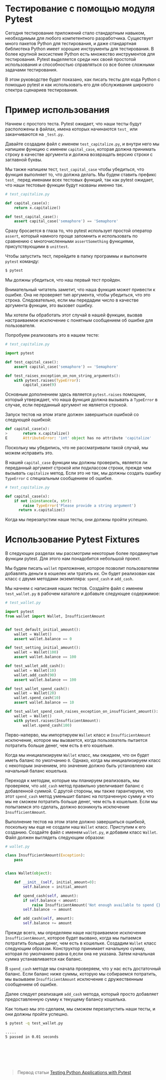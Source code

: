 # Тестирование с помощью модуля Pytest

Сегодня тестирование приложений стало стандартным навыком, необходимым для любого компетентного разработчика. Существует много пакетов Python для тестирования, и даже стандартная библиотека Python имеет хорошие инструменты для тестирования. В более крупной экосистеме Python есть множество инструментов для тестирования. Pytest выделяется среди них своей простотой использования и способностью справляться со все более сложными задачами тестирования.

В этом руководстве будет показано, как писать тесты для кода Python с помощью pytest и как использовать его для обслуживания широкого спектра сценариев тестирования.

# Пример использования

Начнем с простого теста. Pytest ожидает, что наши тесты будут расположены в файлах, имена которых начинаются `test_` или заканчиваются на `_test.py`.

Давайте создадим файл с именем `test_capitalize.py`, и внутри него мы напишем функцию с именем `capital_case`, которая должна принимать строку в качестве аргумента и должна возвращать версию строки с заглавной буквы.

Мы также напишем тест, `test_capital_case` чтобы убедиться, что функция выполняет то, что должна делать. Мы будем ставить префикс `test_` перед именами всех тестовых функций, так как pytest ожидает, что наши тестовые функции будут названы именно так.

```python
# test_capitalize.py

def capital_case(x):
    return x.capitalize()

def test_capital_case():
    assert capital_case('semaphore') == 'Semaphore'
```

Сразу бросается в глаза то, что pytest использует простой оператор `assert`, который намного проще запомнить и использовать по сравнению с многочисленными `assertSomething` функциями, присутствующими в `unittest`.

Чтобы запустить тест, перейдите в папку программы и выполните `pytest` команду:

```bash
$ pytest
```

Мы должны убедиться, что наш первый тест пройден.

Внимательный читатель заметит, что наша функция может привести к ошибке. Она не проверяет тип аргумента, чтобы убедиться, что это строка. Следовательно, если мы передадим число в качестве аргумента функции, это вызовет ошибку.

Мы хотели бы обработать этот случай в нашей функции, вызвав настраиваемое исключение с понятным сообщением об ошибке для пользователя.

Попробуем реализовать это в нашем тесте:

```python
# test_capitalize.py

import pytest

def test_capital_case():
    assert capital_case('semaphore') == 'Semaphore'

def test_raises_exception_on_non_string_arguments():
    with pytest.raises(TypeError):
        capital_case(9)
```

Основным дополнением здесь является `pytest.raises` помощник, который утверждает, что наша функция должна вызывать a `TypeError` в случае, если переданный аргумент не является строкой.

Запуск тестов на этом этапе должен завершиться ошибкой со следующей ошибкой:

```python
def capital_case(x):
>       return x.capitalize()
E       AttributeError: 'int' object has no attribute 'capitalize'
```

Поскольку мы убедились, что не рассматривали такой случай, мы можем исправить это.

В нашей `capital_case` функции мы должны проверить, является ли переданный аргумент строкой или подклассом строки, прежде чем вызывать `capitalize` метод. Если это не так, мы должны создать ошибку `TypeError` с специальным сообщением об ошибке.

```python
# test_capitalize.py

def capital_case(x):
    if not isinstance(x, str):
        raise TypeError('Please provide a string argument')
      return x.capitalize()
```

Когда мы перезапустим наши тесты, они должны пройти успешно.

# Использование Pytest Fixtures

В следующих разделах мы рассмотрим некоторые более продвинутые функции pytest. Для этого нам понадобится небольшой проект.

Мы будем писать `wallet` приложение, которое позволит пользователям добавлять деньги в кошелек или тратить их. Он будет реализован как класс с двумя методами экземпляра: `spend_cash` и `add_cash`.

Мы начнем с написания наших тестов. Создайте файл с именем `test_wallet.py` в рабочем каталоге и добавьте следующее содержимое:

```python
# test_wallet.py

import pytest
from wallet import Wallet, InsufficientAmount


def test_default_initial_amount():
    wallet = Wallet()
    assert wallet.balance == 0

def test_setting_initial_amount():
    wallet = Wallet(100)
    assert wallet.balance == 100

def test_wallet_add_cash():
    wallet = Wallet(10)
    wallet.add_cash(90)
    assert wallet.balance == 100

def test_wallet_spend_cash():
    wallet = Wallet(20)
    wallet.spend_cash(10)
    assert wallet.balance == 10

def test_wallet_spend_cash_raises_exception_on_insufficient_amount():
    wallet = Wallet()
    with pytest.raises(InsufficientAmount):
        wallet.spend_cash(100)
```

Перво-наперво, мы импортируем `Wallet` класс и `InsufficientAmount` исключение, которое мы вызвается, когда пользователь пытается потратить больше денег, чем есть в его кошельке.

Когда мы инициализируем `Wallet` класс, мы ожидаем, что он будет иметь баланс по умолчанию `0`. Однако, когда мы инициализируем класс с некоторым значением, это значение должно быть установлено как начальный баланс кошелька.

Переходя к методам, которые мы планируем реализовать, мы проверяем, что `add_cash` метод правильно увеличивает баланс с добавленной суммой. С другой стороны, мы также гарантируем, что этот `spend_cash` метод уменьшит баланс на потраченную сумму и что мы не сможем потратить больше денег, чем есть в кошельке. Если мы попытаемся это сделать, должно возникнуть исключение `InsufficientAmount`.

Выполнение тестов на этом этапе должно завершиться ошибкой, поскольку мы еще не создали наш `Wallet` класс. Приступим к его созданию. Создайте файл с именем `wallet.py`, и добавим класс `Wallet`. Файл должен выглядеть следующим образом:

```python
# wallet.py

class InsufficientAmount(Exception):
    pass


class Wallet(object):

    def __init__(self, initial_amount=0):
        self.balance = initial_amount

    def spend_cash(self, amount):
        if self.balance < amount:
            raise InsufficientAmount('Not enough available to spend {}'.format(amount))
        self.balance -= amount

    def add_cash(self, amount):
        self.balance += amount
```

Прежде всего, мы определяем наше настраиваемое исключение `InsufficientAmount`, которое будет вызвано, когда мы пытаемся потратить больше денег, чем есть в кошельке. Создадим `Wallet` класс следующим образом. Конструктор принимает начальную сумму, которая по умолчанию равна `0`,если она не указана. Затем начальная сумма устанавливается как баланс.

В `spend_cash` методе мы сначала проверяем, что у нас есть достаточный баланс. Если баланс ниже суммы, которую мы собираемся потратить, мы вызываем `InsufficientAmount` исключение с дружественным сообщением об ошибке.

Далее следует реализация `add_cash` метода, который просто добавляет предоставленную сумму к текущему балансу кошелька.

Как только мы это сделаем, мы сможем перезапустить наши тесты, и они должны пройти успешно.

```bash
$ pytest -q test_wallet.py

.....
5 passed in 0.01 seconds
```

```python

```

```python

```

```python

```

```python

```

```python

```

```python

```

> Первод статьи [Testing Python Applications with Pytest](https://semaphoreci.com/community/tutorials/testing-python-applications-with-pytest)
